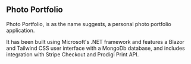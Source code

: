 ## Photo Portfolio

Photo Portfolio, is as the name suggests, a personal photo portfolio application. 

It has been built using Microsoft's .NET framework and features a Blazor and Tailwind CSS user interface with a MongoDb database, and includes integration with Stripe Checkout and Prodigi Print API.
